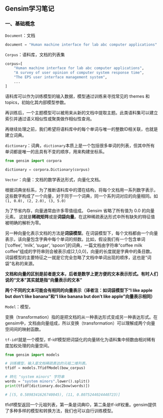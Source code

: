 ## Gensim学习笔记

### 一、基础概念

`Document`：文档

```python
document = "Human machine interface for lab abc computer applications"
```

`Corpus`：语料库，文档的列表集

```python
corpus=[
    "Human machine interface for lab abc computer applications",
    "A survey of user opinion of computer system response time",
    "The EPS user interface management system",
    ...
]
```

语料库可以作为训练模型的输入数据，模型通过训练来寻找常见的 themes 和 topics，初始化其内部模型参数。

再训练后，一个主题模型可以被用来从新的文档中提取主题。此类语料集可以建立索引并通过语义相似性或聚类做作相似性查询。

再继续处理之前，我们希望将语料库中的每个单词与唯一的整数ID相关联，也就是建立词典。

`dictionary`：词典，`dictionary`本质上是一个包括很多单词的列表，但其中所有单词都是唯一的且具有不变的顺序，用来构建坐标系。

```python
from gensim import corpora

dictionary = corpora.Dictionary(corpus)
```

`Vector`：向量：文档的数学表达形式，向量化文档。

根据词典坐标系，为了推断语料库中的潜在结构，将每个文档用一系列数字表示，这些数字构成了一个向量，对于同于一个词典，同一个系列词对应的向量相同。如`(1, 0.0), (2, 2.0), (3, 5.0)`

为了节省内存，向量通常由许多零值组成。 Gensim 省略了所有值为 0.0 的向量元素。 这就是**稀疏矩阵**或是**词袋向量**。在这种稀疏表达形式中所有缺失的特征值被明确的解析为零。

另一种向量化表示文档的方法是**词袋模型**。在词袋模型下，每个文档都由一个向量表示，该向量包含字典中每个单词的频数。比如，假设我们有一个包含单词[‘coffee’, ‘milk’, ‘sugar’, ‘spoon’]的词典，一篇文档由字符串“coffee milk coffee”组成的字符串则会被表示成[2,1,0,0]，向量的长度就是字典中的条目数。词袋模型的主要特征之一就是它完全忽略了文档中单词出现的顺序，这也是“词袋”名称的来源。

**文档和向量的区别是前者是文本，后者是数学上更方便的文本表示形式。有时人们说的“文本”其实就是指“向量表示的文本”**

**两个不同的文本可能会有相同的向量表示（译者注：如词袋模型下“I like apple but don’t like banana”和“I like banana but don’t like apple”向量表示相同）**

`Model`：模型，

变换（transformation）指的是把文档的从一种表达形式变成另一种表达形式。在gensim中，文档由向量组成，所以变换（transformation）可以理解成两个向量空间间的映射函数。

`tf-idf`就是一个模型，tf-idf模型把词袋化的向量转化为语料集中频数由相对稀有度加权处理的向量空间。

```python
from gensim import models

# 训练模型，输入是文档稀疏表达的元祖二维列表。
tfidf = models.TfidfModel(bow_corpus)

# 转化 "system minors" 字符串
words = "system minors".lower().split()
print(tfidf[dictionary.doc2bow(words)])

# [(5, 0.5898341626740045), (11, 0.8075244024440723)]
```

tfidf模型返回一个元祖列表，第一条是词典ID，第二条是tf-idf权重。gensim提供了多种多样的模型和转换方法，我们也可以自行训练模型。

